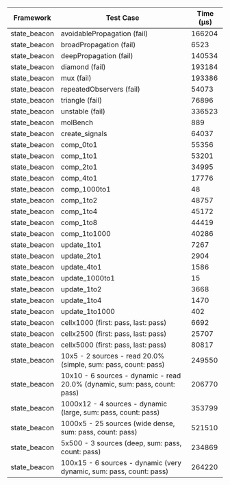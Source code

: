 | Framework | Test Case | Time (μs) |
| --- | --- | --- |
| state_beacon | avoidablePropagation (fail) | 166204 |
| state_beacon | broadPropagation (fail) | 6523 |
| state_beacon | deepPropagation (fail) | 140534 |
| state_beacon | diamond (fail) | 193184 |
| state_beacon | mux (fail) | 193386 |
| state_beacon | repeatedObservers (fail) | 54073 |
| state_beacon | triangle (fail) | 76896 |
| state_beacon | unstable (fail) | 336523 |
| state_beacon | molBench | 889 |
| state_beacon | create_signals | 64037 |
| state_beacon | comp_0to1 | 55356 |
| state_beacon | comp_1to1 | 53201 |
| state_beacon | comp_2to1 | 34995 |
| state_beacon | comp_4to1 | 17776 |
| state_beacon | comp_1000to1 | 48 |
| state_beacon | comp_1to2 | 48757 |
| state_beacon | comp_1to4 | 45172 |
| state_beacon | comp_1to8 | 44419 |
| state_beacon | comp_1to1000 | 40286 |
| state_beacon | update_1to1 | 7267 |
| state_beacon | update_2to1 | 2904 |
| state_beacon | update_4to1 | 1586 |
| state_beacon | update_1000to1 | 15 |
| state_beacon | update_1to2 | 3668 |
| state_beacon | update_1to4 | 1470 |
| state_beacon | update_1to1000 | 402 |
| state_beacon | cellx1000 (first: pass, last: pass) | 6692 |
| state_beacon | cellx2500 (first: pass, last: pass) | 25707 |
| state_beacon | cellx5000 (first: pass, last: pass) | 80817 |
| state_beacon | 10x5 - 2 sources - read 20.0% (simple, sum: pass, count: pass) | 249550 |
| state_beacon | 10x10 - 6 sources - dynamic - read 20.0% (dynamic, sum: pass, count: pass) | 206770 |
| state_beacon | 1000x12 - 4 sources - dynamic (large, sum: pass, count: pass) | 353799 |
| state_beacon | 1000x5 - 25 sources (wide dense, sum: pass, count: pass) | 521510 |
| state_beacon | 5x500 - 3 sources (deep, sum: pass, count: pass) | 234869 |
| state_beacon | 100x15 - 6 sources - dynamic (very dynamic, sum: pass, count: pass) | 264220 |
